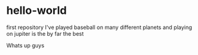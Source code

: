 # hello-world
first repository
I've played baseball on many different planets and playing on jupiter is the by far the best


Whats up guys
